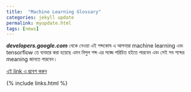 ```yaml
---
title:  "Machine Learning Glossary"
categories: jekyll update
permalink: myupdate.html
tags: [news]
---
```



***developers.google.com*** থেকে নেওয়া এই শব্দকোষ এ আপনারা machine learning এবং tensorflow তে ব্যবহার করা হয়েছে এমন বিপুল শব্দ এর সঙ্ঘে পরিচিত হইতে পারবেন এবং সেই সব শব্দের meaning জানতে পারবেন। 

[এই link এ প্রবেশ করুন ](https://developers.google.com/machine-learning/glossary/)



{% include links.html %}
